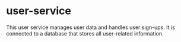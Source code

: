 # user-service
This user service manages user data and handles user sign-ups. It is connected to a database that stores all user-related information.
